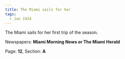 ```yaml
---  
title: The Miami sails for her  
tags:  
  - Jan 1924  
---  
```

  
The Miami sails for her first trip of the season.  
  
Newspapers: **Miami Morning News or The Miami Herald**  
  
Page: **12**, Section: **A** 
